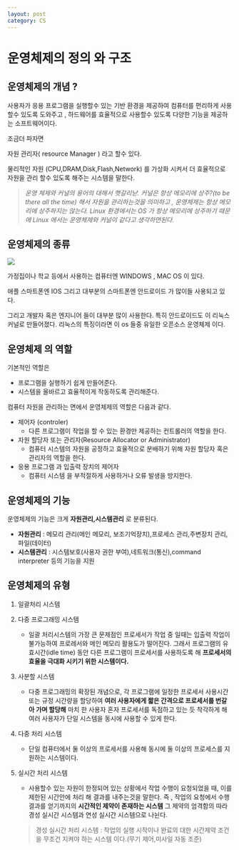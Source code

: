 ```yaml
---
layout: post
category: CS
---
```

# 운영체제의 정의 와 구조
 ## 운영체제의 개념 ?
 
사용자가 응용 프로그램을 실행할수 있는 기반 환경을 제공하여 컴퓨터를 편리하게 사용할수 있도록 도와주고 , 하드웨어를 효율적으로 사용할수 있도록 다양한 기능을 제공하는 소프트웨어이다.

조금더 파자면 

자원 관리자( resource Manager ) 라고 할수 있다.

물리적인 자원 (CPU,DRAM,Disk,Flash,Network) 를 가상화 시켜서 더 효율적으로 자원을 관리 할수 있도록 해주는 시스템을 말한다.
>_운영 체제와 커널의 용어의 대해서 햇갈리낟. 커널은 항상 메모리에 상주?(to be there all the time) 해서 자원을 관리하는것을 의미하고 , 운영체제는 항상 메모리에 상주하지는 않는다. Linux 환경에서는 OS 가 항상 메모리에 상주하기 때문에 Linux 에서는 운영체제와 커널이 같다고 생각하면된다._

## 운영체제의 종류  

 ![](https://images.velog.io/images/lot8229/post/3ab0ad14-885b-47b1-9b86-ec4f36319303/%EB%8B%A4%EC%9A%B4%EB%A1%9C%EB%93%9C.jpg)

가정집이나 학교 등에서 사용하는 컴퓨터엔  WINDOWS  , MAC OS 이 있다.

애플 스마트폰엔 IOS 그리고 대부분의 스마트폰엔 안드로이드 가 많이들 사용되고 있다.

그리고 개발자 혹은 엔지니어 들이 대부분 많이 사용한다. 특히 안드로이드도 이 리눅스 커널로 만들어졌다. 리눅스의 특징이라면 이 os 들중 유일한 오픈소스 운영체제 이다.

## 운영체제 의 역할
기본적인 역할은
- 프로그램을 실행하기 쉽게 만들어준다.
- 시스템을 올바르고 효율적이게 작동하도록 관리해준다.

컴퓨터 자원을 관리하는 면에서 운영체제의 역할은 다음과 같다.

- 제어자 (controler)
	- 다른 프로그램이 작업을 할 수 있는 환경만 제공하는 컨트롤러의 역할을 한다.
- 자원 할당자 또는 관리자(Resource Allocator or Administrator)
	- 컴퓨터 시스템의 자원을 공정하고 효율적으로 분배하기 위해 자원 할당자 혹은 관리자의 역할을 한다.
- 응용 프로그램 과 입출력 장치의 제어자
	- 컴퓨터 시스템 을 부적절하게 사용하거나 오류 발생을 방지한다.

## 운영체제의 기능 
운영체제의 기능은 크게 **자원관리,시스템관리** 로 분류된다.
- **자원관리** : 메모리 관리(메인 메모리, 보조기억장치),프로세스 관리,주변장치 관리,파일(데이터) 
- **시스템관리** : 시스템보호(사용자 권한 부여),네트워크(통신),command interpreter 등의 기능을 지원

## 운영체제의 유형
1. 일괄처리 시스템
2. 다중 프로그래밍 시스템
	- 일괄 처리시스템의 가장 큰 문제점인 프로세서가 작업 중 일때는 입출력 작업이 불가능하여 프로레서와 메인 메모리 활용도가 떨어진다. 그래서 프로그램의 유효시간(idle time) 동안 다른 프로그램이 프로세서를 사용하도록 해 **프로세서의 효율을 극대화 시키기 위한 시스템이다.**
3. 사분할 시스템
	- 다중 프로그래밍의 확장된 개념으로, 각 프로그램에 일정한 프로세서 사용시간 또는 규정 시간량을 할당하여 **여러 사용자에게 짧은 간격으로 프로세서를 번갈아 가며 할당해** 마치 한 사용자 혼자 프로세서를 독점하고 있는 듯 착각하게 해 여러 사용자가 단일 시스템을 동시에 사용할 수 있게 한다.
    
4. 다중 처리 시스템
   - 단일 컴퓨터에서 둘 이상의 프로세서를 사용해 동시에 둘 이상의 프로세스를 지원하는 시스템이다.
    
    
5. 실시간 처리 시스템 
   - 사용할수 있는 자원이 한정되어 있는 상황에서 작업 수행이 요청되었을 때, 이를 제한된 시간안에 처리 해 결과를 내주는것을 말한다. 즉 , 작업의 요청에서 수행결과를 얻기까지의 **시간적인 제약이 존재하는 시스템** 그 제약의 엄격함의 따라 경성 실시간 시스템과 연성 실시간 시스템으로 나뉜다.
    > 경성 실시간 처리 시스템 : 작업의 실행 시작이나 완료의 대한 시간제약 조건을 무조건 지켜야 하는 시스템 이다.(무기 제어,미사일 자동 조준)


